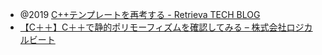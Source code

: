 
- @2019 [C++テンプレートを再考する - Retrieva TECH BLOG](https://tech.retrieva.jp/entry/2019/05/15/132008)
- [【C＋＋】C＋＋で静的ポリモーフィズムを確認してみる – 株式会社ロジカルビート](https://logicalbeat.jp/blog/11031/)
